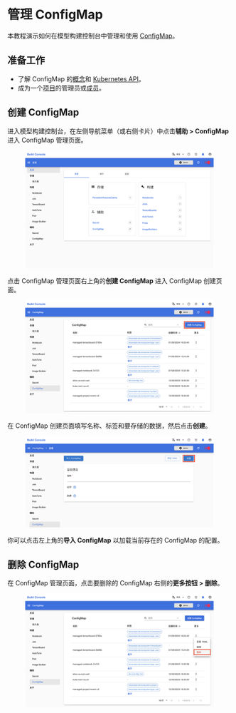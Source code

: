 # 管理 ConfigMap

本教程演示如何在模型构建控制台中管理和使用 [ConfigMap](../modules/auxiliary/configmap.md)。

## 准备工作

* 了解 ConfigMap 的<a target="_blank" rel="noopener noreferrer" href="https://kubernetes.io/zh/docs/concepts/configuration/configmap/">概念</a>和 <a target="_blank" rel="noopener noreferrer" href="https://kubernetes.io/docs/reference/kubernetes-api/config-and-storage-resources/config-map-v1/">Kubernetes API</a>。
* 成为一个[项目](../modules/security/project.md)的管理员或[成员](./add-project-member.md)。

## 创建 ConfigMap

进入模型构建控制台，在左侧导航菜单（或右侧卡片）中点击**辅助&nbsp;> ConfigMap** 进入 ConfigMap 管理页面。

<figure class="screenshot">
  <img alt="overview-configmap" src="../assets/tasks/manage-configmap/overview-configmap.png" />
</figure>

点击 ConfigMap 管理页面右上角的**创建 ConfigMap** 进入 ConfigMap 创建页面。

<figure class="screenshot">
  <img alt="create-configmap" src="../assets/tasks/manage-configmap/create-configmap.png" />
</figure>

在 ConfigMap 创建页面填写名称、标签和要存储的数据，然后点击**创建**。

<figure class="screenshot">
  <img alt="create-configmap-detail" src="../assets/tasks/manage-configmap/create-configmap-detail.png" />
</figure>

你可以点击左上角的**导入 ConfigMap** 以加载当前存在的 ConfigMap 的配置。

## 删除 ConfigMap

在 ConfigMap 管理页面，点击要删除的 ConfigMap 右侧的**更多按钮&nbsp;> 删除**。

<figure class="screenshot">
  <img alt="delete-configmap" src="../assets/tasks/manage-configmap/delete-configmap.png" />
</figure>
